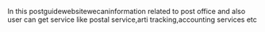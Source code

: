 In this postguidewebsitewecaninformation related to post office and also user can get service like postal service,arti tracking,accounting services etc
